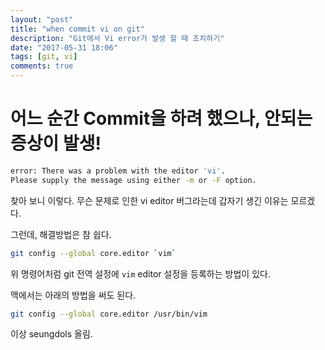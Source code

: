 ```yaml
---
layout: "post"
title: "when commit vi on git"
description: "Git에서 Vi error가 발생 할 때 조치하기"
date: "2017-05-31 18:06"
tags: [git, vi]
comments: true
---
```


# 어느 순간 Commit을 하려 했으나, 안되는 증상이 발생!

```bash
error: There was a problem with the editor 'vi'.
Please supply the message using either -m or -F option.
```

찾아 보니 이렇다. 무슨 문제로 인한 vi editor 버그라는데 갑자기 생긴 이유는 모르겠다.

그런데, 해결방법은 참 쉽다.


```bash
git config --global core.editor `vim`
```

위 명령어처럼 git 전역 설정에 `vim` editor 설정을 등록하는 방법이 있다.

맥에서는 아래의 방법을 써도 된다.

```bash
git config --global core.editor /usr/bin/vim
```

이상 seungdols 올림.
